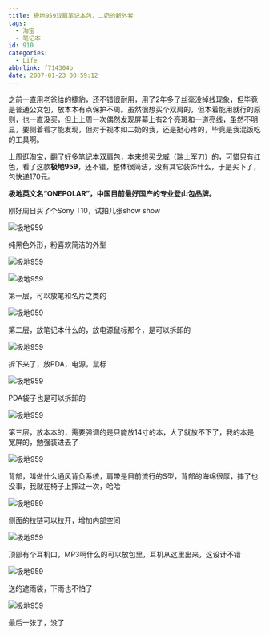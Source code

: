```yaml
---
title: 极地959双肩笔记本包，二奶的新外套
tags:
  - 淘宝
  - 笔记本
id: 910
categories:
  - Life
abbrlink: f714304b
date: 2007-01-23 00:59:12
---
```


之前一直用老爸给的捷豹，还不错很耐用，用了2年多了丝毫没掉线现象，但毕竟是普通公文包，放本本有点保护不周。虽然很想买个双肩的，但本着能用就行的原则，也一直没买，但上上周一次偶然发现屏幕上有2个亮斑和一道亮线，虽然不明显，要侧着看才能发现，但对于视本如二奶的我，还是挺心疼的，毕竟是我混饭吃的工具啊。

上周逛淘宝，翻了好多笔记本双肩包，本来想买戈威（瑞士军刀）的，可惜只有红色，看了这款**极地959**，还不错，整体很简洁，没有其它装饰什么，于是买下了，包快递170元。

**极地英文名&ldquo;ONEPOLAR&rdquo;，中国目前最好国产的专业登山包品牌。**

刚好周日买了个Sony T10，试拍几张show show

![极地959](/images/2007/01/23_k200712304617_12741.jpg)
<!--more-->
纯黑色外形，粉喜欢简洁的外型

![极地959](/images/2007/01/v200712304627.jpg)

![极地959](/images/2007/01/g200712304742.jpg)

第一层，可以放笔和名片之类的

![极地959](/images/2007/01/v200712304736.jpg)

第二层，放笔记本什么的，放电源鼠标那个，是可以拆卸的

![极地959](/images/2007/01/5200712304729.jpg)

拆下来了，放PDA，电源，鼠标

![极地959](/images/2007/01/4200712304723.jpg)

PDA袋子也是可以拆卸的

![极地959](/images/2007/01/g200712304717.jpg)

第三层，放本本的，需要强调的是只能放14寸的本，大了就放不下了，我的本是宽屏的，勉强装进去了

![极地959](/images/2007/01/t200712304710.jpg)

背部，叫做什么通风背负系统，肩带是目前流行的S型，背部的海绵很厚，摔了也没事，我就在椅子上摔过一次，哈哈

![极地959](/images/2007/01/w20071230474.jpg)

侧面的拉链可以拉开，增加内部空间

![极地959](/images/2007/01/8200712304655.jpg)

顶部有个耳机口，MP3啊什么的可以放包里，耳机从这里出来，这设计不错

![极地959](/images/2007/01/6200712304648.jpg)

送的遮雨袋，下雨也不怕了

![极地959](/images/2007/01/h200712304643.jpg)

最后一张了，没了